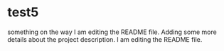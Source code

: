 # test5
something on the way
I am editing the README file. Adding some more details about the project description.
I am editing the README file.
